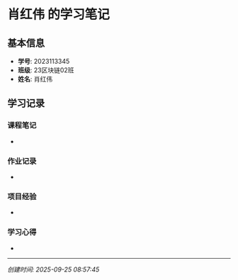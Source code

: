 # 肖红伟 的学习笔记

## 基本信息
- **学号**: 2023113345
- **班级**: 23区块链02班
- **姓名**: 肖红伟

## 学习记录

### 课程笔记
- 

### 作业记录
- 

### 项目经验
- 

### 学习心得
- 

---
*创建时间: 2025-09-25 08:57:45*
